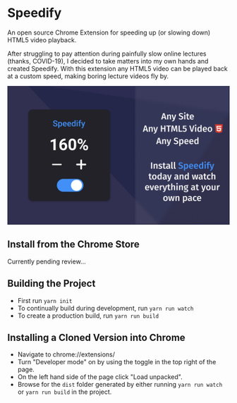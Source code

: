 # Speedify
An open source Chrome Extension for speeding up (or slowing down) HTML5 video playback.

After struggling to pay attention during painfully slow online lectures (thanks, COVID-19), I decided to take matters into my own hands and created Speedify. With this extension any HTML5 video can be played back at a custom speed, making boring lecture videos fly by.
<p align="center">
  <img src="https://github.com/gyacynuk/speedify/blob/main/demo/banner.png?raw=true"/>
</p>

## Install from the Chrome Store
Currently pending review...

## Building the Project
- First run `yarn init`
- To continually build during development, run `yarn run watch`
- To create a production build, run `yarn run build`

## Installing a Cloned Version into Chrome
- Navigate to chrome://extensions/
- Turn "Developer mode" on by using the toggle in the top right of the page.
- On the left hand side of the page click "Load unpacked".
- Browse for the `dist` folder generated by either running `yarn run watch` or `yarn run build` in the project.
